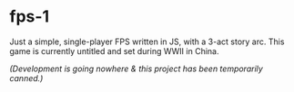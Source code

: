 # fps-1
Just a simple, single-player FPS written in JS, with a 3-act story arc. This game is currently untitled and set during WWII in China.

_(Development is going nowhere & this project has been temporarily canned.)_
